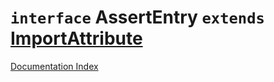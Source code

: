 # `interface` AssertEntry `extends` [ImportAttribute](../interface.ImportAttribute/README.md)

[Documentation Index](../README.md)

